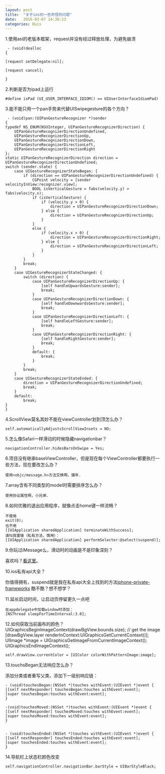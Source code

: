 ```yaml
---
layout: post
title:  "关于ios的一些奇怪的问题"
date:   2016-03-07 14:36:23
categories: Duis
---
```

1.使用asi的老版本框架，request并没有经过释放处理，为避免崩溃

	 - (void)dealloc  
	{

	[request setDelegate:nil];

	[request cancel];

	}


2.判断是否为ipad上运行

	#define isPad (UI_USER_INTERFACE_IDIOM() == UIUserInterfaceIdiomPad)


3.能不能只用一个pan手势来代替UISwipegesture的各个方向？

	 - (void)pan:(UIPanGestureRecognizer *)sender  
	{  
	typedef NS_ENUM(NSUInteger, UIPanGestureRecognizerDirection) {  
	    UIPanGestureRecognizerDirectionUndefined,  
	    UIPanGestureRecognizerDirectionUp,  
	    UIPanGestureRecognizerDirectionDown,  
	    UIPanGestureRecognizerDirectionLeft,  
	    UIPanGestureRecognizerDirectionRight  
	};  
	static UIPanGestureRecognizerDirection direction = UIPanGestureRecognizerDirectionUndefined;  
	switch (sender.state) {  
	    case UIGestureRecognizerStateBegan: {  
	        if (direction == UIPanGestureRecognizerDirectionUndefined) {  
	            CGPoint velocity = [sender velocityInView:recognizer.view];  
	            BOOL isVerticalGesture = fabs(velocity.y) > fabs(velocity.x);  
	            if (isVerticalGesture) {  
	                if (velocity.y > 0) {  
	                    direction = UIPanGestureRecognizerDirectionDown;  
	                } else {  
	                    direction = UIPanGestureRecognizerDirectionUp;  
	                }  
	            }  
	            else {  
	                if (velocity.x > 0) {  
	                    direction = UIPanGestureRecognizerDirectionRight;  
	                } else {  
	                    direction = UIPanGestureRecognizerDirectionLeft;  
	                }  
	            }  
	        }  
	        break;  
	    }  
	    case UIGestureRecognizerStateChanged: {  
	        switch (direction) {  
	            case UIPanGestureRecognizerDirectionUp: {  
	                [self handleUpwardsGesture:sender];  
	                break;  
	            }  
	            case UIPanGestureRecognizerDirectionDown: {  
	                [self handleDownwardsGesture:sender];  
	                break;  
	            }  
	            case UIPanGestureRecognizerDirectionLeft: {  
	                [self handleLeftGesture:sender];  
	                break;  
	            }  
	            case UIPanGestureRecognizerDirectionRight: {  
	                [self handleRightGesture:sender];  
	                break;  
	            }  
	            default: {  
	                break;  
	            }  
	        }  
	        break;  
	    }  
	    case UIGestureRecognizerStateEnded: {  
	        direction = UIPanGestureRecognizerDirectionUndefined;     
	        break;  
	    }  
	    default:  
	        break;  
	}  
	} 


4.ScrollView莫名其妙不能在viewController划到顶怎么办？

	self.automaticallyAdjustsScrollViewInsets = NO;


5.怎么像Safari一样滑动的时候隐藏navigationbar？  	

	navigationController.hidesBarsOnSwipe = Yes; 


6.项目没有继承baseViewController，但是现在每个ViewController都要执行一些方法，现在要改怎么办？

	使用<objc/message.h>方法交换啊，骚年.


7.array含有不同类型的model时需要排序怎么办？

	使用协议属性啊，小兄弟.


8.如何优雅的退出应用程序，就像点击home键一样流畅？

	不使用
	exit(0);
	也不用
	[[UIApplication sharedApplication] terminateWithSuccess];
	请叫我雷锋（私有方法，慎用）：
	[[UIApplication sharedApplication] performSelector:@select(suspend)];


9.你玩过iMessage么，滑动时的动画是不是印象深刻？

喜欢吗？[看这里](https://github.com/terryworona/messages-ios)。


10.ios私有api大全？

你值得拥有，suspend就是我在私有api大全上找到的方法[iphone-private-frameworks](https://github.com/kennytm/iphone-private-frameworks/tree/master) 酷不酷？想不想学？


11.延长启动时间，让启动页停留更久一点吧

	在appdelegate中加载window时添加：
	[NSThread sleepForTimeInterval:3.0];


12.如何获取当前画布的颜色？
	UIGraphicsBeginImageContext(drawBgView.bounds.size);
	// get the image
	[drawBgView.layer renderInContext:UIGraphicsGetCurrentContext()];
	UIImage *image = UIGraphicsGetImageFromCurrentImageContext();
	UIGraphicsEndImageContext();

	self.drawView.currentColor = [UIColor colorWithPatternImage:image];

13.touchsBegan无法响应怎么办？
	
添加分类或者重写父类，添加下一级别响应链：

    - (void)touchesBegan:(NSSet *)touches withEvent:(UIEvent *)event {
    [[self nextResponder] touchesBegan:touches withEvent:event];
    [super touchesBegan:touches withEvent:event];
    }

    -(void)touchesMoved:(NSSet *)touches withEvent:(UIEvent *)event {
    [[self nextResponder] touchesMoved:touches withEvent:event];
    [super touchesMoved:touches withEvent:event];
    }
    

    - (void)touchesEnded:(NSSet *)touches withEvent:(UIEvent *)event {
    [[self nextResponder] touchesEnded:touches withEvent:event];
    [super touchesEnded:touches withEvent:event];
    }

14.导航栏上状态栏颜色改变

    self.navigationController.navigationBar.barStyle = UIBarStyleBlack;